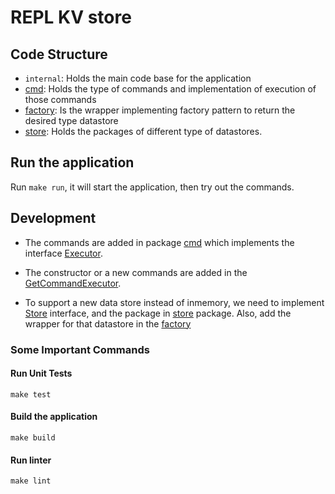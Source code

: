 # REPL KV store

## Code Structure

- `internal`: Holds the main code base for the application
- [cmd](./internal/cmd): Holds the type of commands and implementation of execution of those commands
- [factory](./internal/factory): Is the wrapper implementing factory pattern to return the desired type datastore
- [store](./internal/store): Holds the packages of different type of datastores.

## Run the application

Run `make run`, it will start the application, then try out the commands.

## Development

- The commands are added in package [cmd](./internal/cmd) which implements the interface [Executor](./internal/cmd/types.go/Executor).

- The constructor or a new commands are added in the [GetCommandExecutor](./internal/cmd/types.go/GetCommandExecutor).

- To support a new data store instead of inmemory, we need to implement [Store](./internal/store/interface.go/Store) interface, and the package in [store](./internal/store) package.
Also, add the wrapper for that datastore in the [factory](./internal/factory/store.go)

### Some Important Commands

#### Run Unit Tests

``make test``

#### Build the application

``make build``

#### Run linter

``make lint``


